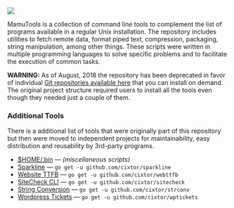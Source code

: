 <img src="https://cixtor.com/uploads/mamutools-logo.png" align="center">

MamuTools is a collection of command line tools to complement the list of programs available in a regular Unix installation. The repository includes utilities to fetch remote data, format piped text, compression, packaging, string manipulation, among other things. These scripts were written in multiple programming languages to solve specific problems and to facilitate the execution of common tasks.

**WARNING:** As of August, 2018 the repository has been deprecated in favor of individual [Git repositories available here](https://github.com/cixtor?tab=repositories) that you can install on demand. The original project structure required users to install all the tools even though they needed just a couple of them.

### Additional Tools

There is a additional list of tools that were originally part of this repository but then were moved to independent projects for maintainability, easy distribution and reusability by 3rd-party programs.

- [$HOME/.bin](https://github.com/cixtor/dotfiles) — _(miscellaneous scripts)_
- [Sparkline](https://github.com/cixtor/sparkline) — `go get -u github.com/cixtor/sparkline`
- [Website TTFB](https://github.com/cixtor/webttfb) — `go get -u github.com/cixtor/webttfb`
- [SiteCheck CLI](https://github.com/cixtor/sitecheck) — `go get -u github.com/cixtor/sitecheck`
- [String Conversion](https://github.com/cixtor/strconv) — `go get -u github.com/cixtor/strconv`
- [Wordpress Tickets](https://github.com/cixtor/wptickets) — `go get -u github.com/cixtor/wptickets`

